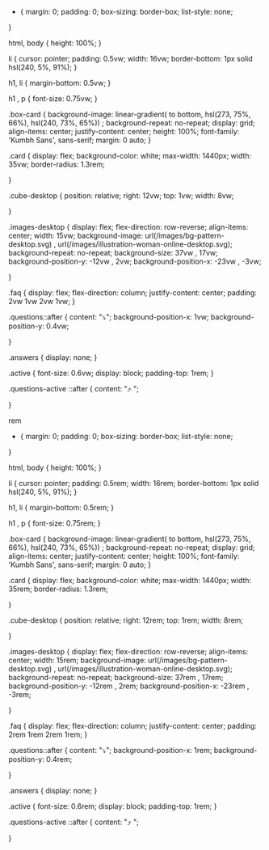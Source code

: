 * { 
    margin: 0;
    padding: 0;
    box-sizing: border-box;
    list-style: none;

}

html, body { 
    height: 100%;
}


li { 
    cursor: pointer;
    padding: 0.5vw;
    width: 16vw;
    border-bottom:  1px solid  hsl(240, 5%, 91%);
}

h1, li  { 
    margin-bottom: 0.5vw;
}

h1 , p {
    font-size: 0.75vw;
}

.box-card { 
    background-image: linear-gradient( to bottom, hsl(273, 75%, 66%), hsl(240, 73%, 65%)) ;
    background-repeat: no-repeat;
    display: grid;
    align-items: center;
    justify-content: center;
    height: 100%;
    font-family: 'Kumbh Sans', sans-serif;
    margin: 0 auto;
}

.card { 
    display: flex;
    background-color: white;
    max-width: 1440px;
    width: 35vw;
    border-radius: 1.3rem;

}



.cube-desktop { 
    position: relative;
    right: 12vw;
    top: 1vw;
    width: 8vw;

}

.images-desktop { 
    display: flex;
    flex-direction: row-reverse;
    align-items: center;
    width: 15vw;
    background-image: url(/images/bg-pattern-desktop.svg) , url(/images/illustration-woman-online-desktop.svg);
    background-repeat: no-repeat;
    background-size: 37vw , 17vw;
    background-position-y: -12vw , 2vw;
    background-position-x: -23vw , -3vw;

}

.faq { 
    display: flex;
    flex-direction: column;
    justify-content: center;
    padding: 2vw 1vw 2vw 1vw;
}


.questions::after { 
    content: "⤵";
    background-position-x: 1vw;
    background-position-y: 0.4vw;

}

.answers {
    display: none;
}



.active { 
    font-size: 0.6vw;
    display: block;
    padding-top: 1rem;
}

.questions-active ::after { 
    content: "⤴ ";

}





rem


* { 
    margin: 0;
    padding: 0;
    box-sizing: border-box;
    list-style: none;

}

html, body { 
    height: 100%;
}


li { 
    cursor: pointer;
    padding: 0.5rem;
    width: 16rem;
    border-bottom:  1px solid  hsl(240, 5%, 91%);
}

h1, li  { 
    margin-bottom: 0.5rem;
}

h1 , p {
    font-size: 0.75rem;
}

.box-card { 
    background-image: linear-gradient( to bottom, hsl(273, 75%, 66%), hsl(240, 73%, 65%)) ;
    background-repeat: no-repeat;
    display: grid;
    align-items: center;
    justify-content: center;
    height: 100%;
    font-family: 'Kumbh Sans', sans-serif;
    margin: 0 auto;
}

.card { 
    display: flex;
    background-color: white;
    max-width: 1440px;
    width: 35rem;
    border-radius: 1.3rem;

}



.cube-desktop { 
    position: relative;
    right: 12rem;
    top: 1rem;
    width: 8rem;

}

.images-desktop { 
    display: flex;
    flex-direction: row-reverse;
    align-items: center;
    width: 15rem;
    background-image: url(/images/bg-pattern-desktop.svg) , url(/images/illustration-woman-online-desktop.svg);
    background-repeat: no-repeat;
    background-size: 37rem , 17rem;
    background-position-y: -12rem , 2rem;
    background-position-x: -23rem , -3rem;

}

.faq { 
    display: flex;
    flex-direction: column;
    justify-content: center;
    padding: 2rem 1rem 2rem 1rem;
}


.questions::after { 
    content: "⤵";
    background-position-x: 1rem;
    background-position-y: 0.4rem;

}

.answers {
    display: none;
}



.active { 
    font-size: 0.6rem;
    display: block;
    padding-top: 1rem;
}

.questions-active ::after { 
    content: "⤴ ";

}
